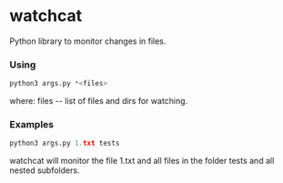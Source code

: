 # watchcat

Python library to monitor changes in files.

### Using

```python
python3 args.py *<files>
```
where:
files -- list of files and dirs for watching.

### Examples

```python
python3 args.py 1.txt tests
```
watchcat will monitor the file 1.txt and all files in the folder tests and all nested subfolders.
